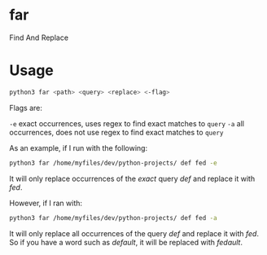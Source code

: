 # far
Find And Replace

# Usage
```bash
python3 far <path> <query> <replace> <-flag>
```
Flags are:

`-e` exact occurrences, uses regex to find exact matches to `query`
`-a` all occurrences, does not use regex to find exact matches to `query`

As an example, if I run with the following:

```bash
python3 far /home/myfiles/dev/python-projects/ def fed -e
```

It will only replace occurrences of the *exact* query _def_ and replace it with _fed_.

However, if I ran with:

```bash
python3 far /home/myfiles/dev/python-projects/ def fed -a
```

It will only replace all occurrences of the query _def_ and replace it with _fed_. So if you have a word such as _default_, it will be replaced with _fedault_.
